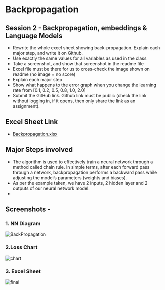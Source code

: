 # Backpropagation
## Session 2 - Backpropagation, embeddings & Language Models
- Rewrite the whole excel sheet showing back-propagation. Explain each major step, and write it on Github.
- Use exactly the same values for all variables as used in the class
- Take a screenshot, and show that screenshot in the readme file
- Excel file must be there for us to cross-check the image shown on readme (no image = no score)
- Explain each major step
- Show what happens to the error graph when you change the learning rate from [0.1, 0.2, 0.5, 0.8, 1.0, 2.0]
- Submit the GitHub link. Github link must be public (check the link without logging in, if it opens, then only share the link as an assignment).

## Excel Sheet Link
- [Backpropagation.xlsx](https://github.com/Aesh-7568/Backpropagation/files/7261043/Backpropagation.xlsx)

## Major Steps involved 
- The algorithm is used to effectively train a neural network through a method called chain rule. In simple terms, after each forward pass through a network, backpropagation performs a backward pass while adjusting the model’s parameters (weights and biases).
- As per the example taken, we have 2 inputs, 2 hidden layer and 2 outputs of our neural network model.
- 

## Screenshots -
### 1. NN Diagram

![BackPropagation](https://user-images.githubusercontent.com/42990724/135494478-49363450-348c-4a14-9f86-ff7552771326.png)

### 2.Loss Chart

![chart](https://user-images.githubusercontent.com/42990724/135494515-c400a432-2e1b-40a7-b344-8689cf31bb2b.png)

### 3. Excel Sheet

![final](https://user-images.githubusercontent.com/42990724/135495255-9562cf63-421e-49f5-a087-edb0ea36b6f3.png)



